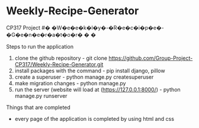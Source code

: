# Weekly-Recipe-Generator
CP317 Project
#� �W�e�e�k�l�y�-�R�e�c�i�p�e�-�G�e�n�e�r�a�t�o�r�
�
�

Steps to run the application
1. clone the github repository - git clone https://github.com/Group-Project-CP317/Weekly-Recipe-Generator.git
2. install packages with the command - pip install django, pillow
3. create a superuser - python manage.py createsuperuser
4. make migration changes - python manage.py
5. run the server (website will load at (https://127.0.0.1:8000/) - python manage.py runserver

Things that are completed
- every page of the application is completed by using html and css
